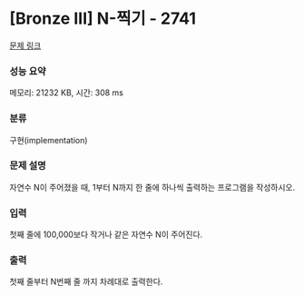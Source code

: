 # [Bronze III] N-찍기 - 2741 

[문제 링크](https://www.acmicpc.net/problem/2741) 

### 성능 요약

메모리: 21232 KB, 시간: 308 ms

### 분류

구현(implementation)

### 문제 설명

자연수 N이 주어졌을 때, 1부터 N까지 한 줄에 하나씩 출력하는 프로그램을 작성하시오.
### 입력 

 첫째 줄에 100,000보다 작거나 같은 자연수 N이 주어진다.
### 출력 

 첫째 줄부터 N번째 줄 까지 차례대로 출력한다.


